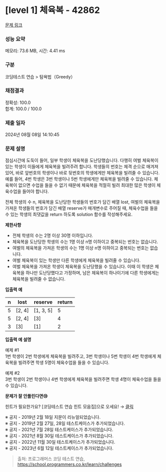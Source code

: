 # \[level 1] 체육복 - 42862

[문제 링크](https://school.programmers.co.kr/learn/courses/30/lessons/42862)

### 성능 요약

메모리: 73.6 MB, 시간: 4.41 ms

### 구분

코딩테스트 연습 > 탐욕법（Greedy）

### 채점결과

정확성: 100.0\
합계: 100.0 / 100.0

### 제출 일자

2024년 08월 08일 14:10:45

### 문제 설명

점심시간에 도둑이 들어, 일부 학생이 체육복을 도난당했습니다. 다행히 여벌 체육복이 있는 학생이 이들에게 체육복을 빌려주려 합니다. 학생들의 번호는 체격 순으로 매겨져 있어, 바로 앞번호의 학생이나 바로 뒷번호의 학생에게만 체육복을 빌려줄 수 있습니다. 예를 들어, 4번 학생은 3번 학생이나 5번 학생에게만 체육복을 빌려줄 수 있습니다. 체육복이 없으면 수업을 들을 수 없기 때문에 체육복을 적절히 빌려 최대한 많은 학생이 체육수업을 들어야 합니다.

전체 학생의 수 n, 체육복을 도난당한 학생들의 번호가 담긴 배열 lost, 여벌의 체육복을 가져온 학생들의 번호가 담긴 배열 reserve가 매개변수로 주어질 때, 체육수업을 들을 수 있는 학생의 최댓값을 return 하도록 solution 함수를 작성해주세요.

**제한사항**

* 전체 학생의 수는 2명 이상 30명 이하입니다.
* 체육복을 도난당한 학생의 수는 1명 이상 n명 이하이고 중복되는 번호는 없습니다.
* 여벌의 체육복을 가져온 학생의 수는 1명 이상 n명 이하이고 중복되는 번호는 없습니다.
* 여벌 체육복이 있는 학생만 다른 학생에게 체육복을 빌려줄 수 있습니다.
* 여벌 체육복을 가져온 학생이 체육복을 도난당했을 수 있습니다. 이때 이 학생은 체육복을 하나만 도난당했다고 가정하며, 남은 체육복이 하나이기에 다른 학생에게는 체육복을 빌려줄 수 없습니다.

**입출력 예**

| n | lost    | reserve    | return |
| - | ------- | ---------- | ------ |
| 5 | \[2, 4] | \[1, 3, 5] | 5      |
| 5 | \[2, 4] | \[3]       | 4      |
| 3 | \[3]    | \[1]       | 2      |

**입출력 예 설명**

예제 #1\
1번 학생이 2번 학생에게 체육복을 빌려주고, 3번 학생이나 5번 학생이 4번 학생에게 체육복을 빌려주면 학생 5명이 체육수업을 들을 수 있습니다.

예제 #2\
3번 학생이 2번 학생이나 4번 학생에게 체육복을 빌려주면 학생 4명이 체육수업을 들을 수 있습니다.

**문제가 잘 안풀린다면😢**

힌트가 필요한가요? \[코딩테스트 연습 힌트 모음집]으로 오세요! → [클릭](https://school.programmers.co.kr/learn/courses/14743?itm_content=lesson42862)

※ 공지 - 2019년 2월 18일 지문이 리뉴얼되었습니다.\
※ 공지 - 2019년 2월 27일, 28일 테스트케이스가 추가되었습니다.\
※ 공지 - 2021년 7월 28일 테스트케이스가 추가되었습니다.\
※ 공지 - 2021년 8월 30일 테스트케이스가 추가되었습니다.\
※ 공지 - 2022년 11월 30일 테스트케이스가 추가되었습니다.\
※ 공지 - 2023년 6월 12일 테스트케이스가 추가되었습니다.

> 출처: 프로그래머스 코딩 테스트 연습, https://school.programmers.co.kr/learn/challenges
